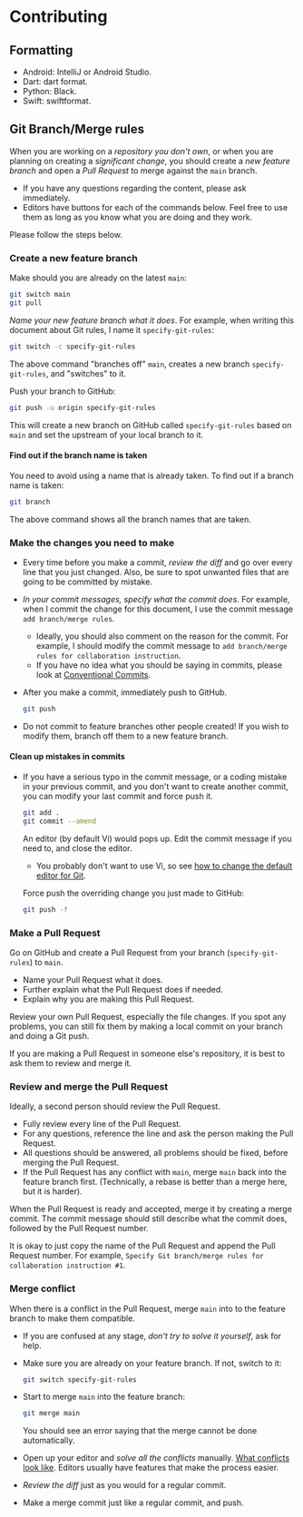 # Contributing

## Formatting

- Android: IntelliJ or Android Studio.
- Dart: dart format.
- Python: Black.
- Swift: swiftformat.

## Git Branch/Merge rules

When you are working on a *repository you don't own*, or when you are planning on creating a *significant change*, you should create a *new feature branch* and open a *Pull Request* to merge against the `main` branch.

- If you have any questions regarding the content, please ask immediately.
- Editors have buttons for each of the commands below. Feel free to use them as long as you know what you are doing and they work.

Please follow the steps below.

### Create a new feature branch

Make should you are already on the latest `main`:

```sh
git switch main
git pull
```

*Name your new feature branch what it does*. For example, when writing this document about Git rules, I name it `specify-git-rules`:

```sh
git switch -c specify-git-rules
```

The above command "branches off" `main`, creates a new branch `specify-git-rules`, and "switches" to it.

Push your branch to GitHub:

```sh
git push -u origin specify-git-rules
```

This will create a new branch on GitHub called `specify-git-rules` based on `main` and set the upstream of your local branch to it.

#### Find out if the branch name is taken

You need to avoid using a name that is already taken. To find out if a branch name is taken:

```sh
git branch
```

The above command shows all the branch names that are taken.

### Make the changes you need to make

- Every time before you make a commit, *review the diff* and go over every line that you just changed. Also, be sure to spot unwanted files that are going to be committed by mistake.
- *In your commit messages, specify what the commit does*. For example, when I commit the change for this document, I use the commit message `add branch/merge rules`.
    - Ideally, you should also comment on the reason for the commit. For example, I should modify the commit message to `add branch/merge rules for collaboration instruction`.
    - If you have no idea what you should be saying in commits, please look at [Conventional Commits][ConCom].
- After you make a commit, immediately push to GitHub.

    ```sh
    git push
    ```

- Do not commit to feature branches other people created! If you wish to modify them, branch off them to a new feature branch.

#### Clean up mistakes in commits

- If you have a serious typo in the commit message, or a coding mistake in your previous commit, and you don't want to create another commit, you can modify your last commit and force push it.

    ```sh
    git add .
    git commit --amend
    ```

    An editor (by default Vi) would pops up. Edit the commit message if you need to, and close the editor.
    - You probably don't want to use Vi, so see [how to change the default editor for Git][DefaultEditorGit].

    Force push the overriding change you just made to GitHub:

    ```sh
    git push -f
    ```

### Make a Pull Request

Go on GitHub and create a Pull Request from your branch (`specify-git-rules`) to `main`.

- Name your Pull Request what it does.
- Further explain what the Pull Request does if needed.
- Explain why you are making this Pull Request.

Review your own Pull Request, especially the file changes. If you spot any problems, you can still fix them by making a local commit on your branch and doing a Git push.

If you are making a Pull Request in someone else's repository, it is best to ask them to review and merge it.

### Review and merge the Pull Request

Ideally, a second person should review the Pull Request.

- Fully review every line of the Pull Request.
- For any questions, reference the line and ask the person making the Pull Request.
- All questions should be answered, all problems should be fixed, before merging the Pull Request.
- If the Pull Request has any conflict with `main`, merge `main` back into the feature branch first.
    (Technically, a rebase is better than a merge here, but it is harder).

When the Pull Request is ready and accepted, merge it by creating a merge commit. The commit message should still describe what the commit does, followed by the Pull Request number.

It is okay to just copy the name of the Pull Request and append the Pull Request number. For example, `Specify Git branch/merge rules for collaboration instruction #1`.

### Merge conflict

When there is a conflict in the Pull Request, merge `main` into to the feature branch to make them compatible.

- If you are confused at any stage, *don't try to solve it yourself*, ask for help.
- Make sure you are already on your feature branch. If not, switch to it:

    ```sh
    git switch specify-git-rules
    ```

- Start to merge `main` into the feature branch:

    ```sh
    git merge main
    ```

    You should see an error saying that the merge cannot be done automatically.
- Open up your editor and *solve all the conflicts* manually. [What conflicts look like][GitConflict]. Editors usually have features that make the process easier.
- *Review the diff* just as you would for a regular commit.
- Make a merge commit just like a regular commit, and push.

[ConCom]: https://www.conventionalcommits.org/en/v1.0.0/
[DefaultEditorGit]: https://stackoverflow.com/questions/2596805/how-do-i-make-git-use-the-editor-of-my-choice-for-editing-commit-messages
[GitConflict]: https://git-scm.com/docs/git-merge#_how_conflicts_are_presented
